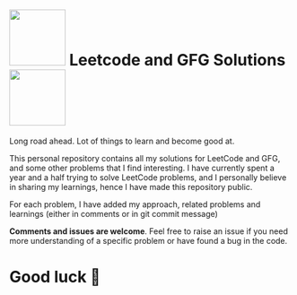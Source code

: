 <div>
  
# <img src="https://github.com/Prateek-Wayne/prateek-DSA/assets/114328592/2a449837-c66e-4488-b257-b66efca4cc01" width="100" height="100" /> Leetcode and GFG Solutions <img src="https://github.com/Prateek-Wayne/prateek-DSA/assets/114328592/0d74950f-2220-46de-b05e-979ea8d9e9cd" width="100" height="100"  >
  
</div>


Long road ahead. Lot of things to learn and become good at.

This personal repository contains all my solutions for LeetCode and GFG, and some other problems that I find interesting. I have
currently spent a year and a half trying to solve LeetCode problems, and I personally believe in sharing my learnings, hence I have
made this repository public.


For each problem, I have added my approach, related problems and learnings (either in comments or in git commit message)

**Comments and issues are welcome**. Feel free to raise an issue if you need more understanding of a specific problem or have found a bug in
the code.
   
# Good luck 🙏
